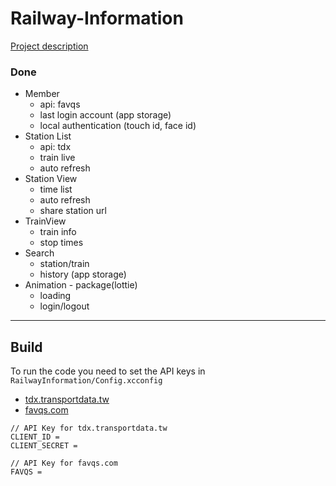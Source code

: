 # Railway-Information

[Project description](https://medium.com/p/f5d938995bd3)

### Done

- Member
  - api: favqs
  - last login account (app storage)
  - local authentication (touch id, face id)
- Station List
  - api: tdx
  - train live
  - auto refresh
- Station View
  - time list
  - auto refresh
  - share station url
- TrainView
  - train info
  - stop times
- Search
  - station/train
  - history (app storage)
- Animation - package(lottie)
  - loading
  - login/logout

---

## Build

To run the code you need to set the API keys in `RailwayInformation/Config.xcconfig`

- [tdx.transportdata.tw](https://tdx.transportdata.tw)
- [favqs.com](https://favqs.com)

```
// API Key for tdx.transportdata.tw
CLIENT_ID =
CLIENT_SECRET =

// API Key for favqs.com
FAVQS =
```
